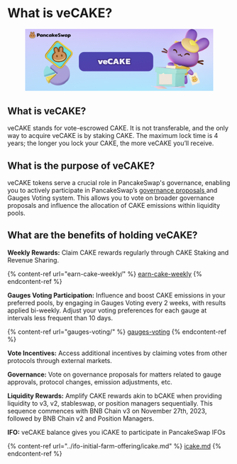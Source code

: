# What is veCAKE?

<figure><img src="../../.gitbook/assets/image (187).png" alt=""><figcaption></figcaption></figure>

## **What is veCAKE?**

veCAKE stands for vote-escrowed CAKE. It is not transferable, and the only way to acquire veCAKE is by staking CAKE. The maximum lock time is 4 years; the longer you lock your CAKE, the more veCAKE you’ll receive.

## **What is the purpose of veCAKE?**

veCAKE tokens serve a crucial role in PancakeSwap's governance, enabling you to actively participate in PancakeSwap’s [governance proposals ](https://pancakeswap.finance/voting)and Gauges Voting system. This allows you to vote on broader governance proposals and influence the allocation of CAKE emissions within liquidity pools.

## **What are the benefits of holding veCAKE?**

**Weekly Rewards:** Claim CAKE rewards regularly through CAKE Staking and Revenue Sharing.

{% content-ref url="earn-cake-weekly/" %}
[earn-cake-weekly](earn-cake-weekly/)
{% endcontent-ref %}

**Gauges Voting Participation:** Influence and boost CAKE emissions in your preferred pools, by engaging in Gauges Voting every 2 weeks, with results applied bi-weekly. Adjust your voting preferences for each gauge at intervals less frequent than 10 days.

{% content-ref url="gauges-voting/" %}
[gauges-voting](gauges-voting/)
{% endcontent-ref %}

**Vote Incentives:** Access additional incentives by claiming votes from other protocols through external markets.

**Governance:** Vote on governance proposals for matters related to gauge approvals, protocol changes, emission adjustments, etc.

**Liquidity Rewards:** Amplify CAKE rewards akin to bCAKE when providing liquidity to v3, v2, stableswap, or position managers sequentially. This sequence commences with BNB Chain v3 on November 27th, 2023, followed by BNB Chain v2 and Position Managers.

**IFO:** veCAKE balance gives you iCAKE to participate in PancakeSwap IFOs

{% content-ref url="../ifo-initial-farm-offering/icake.md" %}
[icake.md](../ifo-initial-farm-offering/icake.md)
{% endcontent-ref %}
